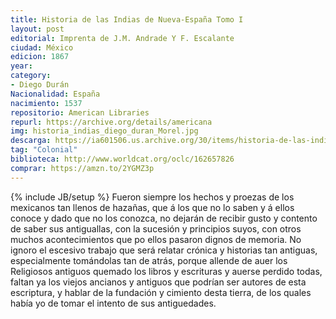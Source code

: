 ```yaml
---
title: Historia de las Indias de Nueva-España Tomo I
layout: post
editorial: Imprenta de J.M. Andrade Y F. Escalante
ciudad: México
edicion: 1867
year: 
category: 
- Diego Durán
Nacionalidad: España
nacimiento: 1537
repositorio: American Libraries
repurl: https://archive.org/details/americana
img: historia_indias_diego_duran_Morel.jpg
descarga: https://ia601506.us.archive.org/30/items/historia-de-las-indias-de-nueva-espana-tomo-i-diego-duran/Historia%20de%20las%20Indias%20de%20Nueva-Espa%C3%B1a%20Tomo%20I%20-%20Diego%20Dur%C3%A1n.pdf
tag: "Colonial"
biblioteca: http://www.worldcat.org/oclc/162657826
comprar: https://amzn.to/2YGMZ3p
---
```

{% include JB/setup %}
Fueron siempre los hechos y proezas de los mexicanos tan llenos de hazañas, que á los que no lo saben y á ellos conoce y dado que no los conozca, no dejarán de recibir gusto y contento de saber sus antiguallas, con la sucesión y principios suyos, con otros muchos acontecimientos que po ellos pasaron dignos de memoria.
No ignoro el escesivo  trabajo que será relatar crónica y historias tan antiguas, especialmente tomándolas tan de atrás, porque allende de auer los Religiosos antiguos quemado los libros y escrituras y auerse perdido todas, faltan ya los viejos ancianos y antiguos que podrían ser autores de esta escriptura, y hablar de la fundación y cimiento desta tierra, de los quales había yo de tomar el intento de sus antiguedades.

